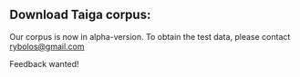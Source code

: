 ## Download Taiga corpus:

Our corpus is now in alpha-version.
To obtain the test data, please contact rybolos@gmail.com

Feedback wanted!
